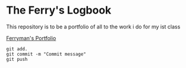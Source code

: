 # The Ferry's Logbook

This repository is to be a portfolio of all to the work i do for my ist class


[Ferryman's Portfolio](https://github.com/FerrymanoftheDamned/ist-portfolio-Connor)

```
git add.
git commit -m "Commit message"
git push
```
